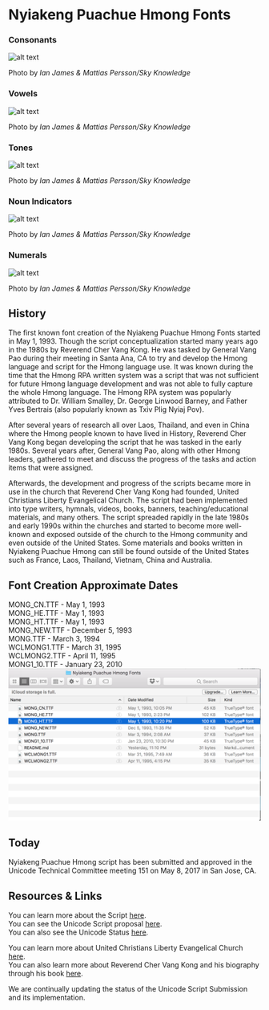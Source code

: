 # Nyiakeng Puachue Hmong Fonts

### Consonants
![alt text][consonants]

[consonants]: http://skyknowledge.com/TxawjVag-con.gif "Nyiakeng Puachue Hmong Consonants"  
Photo by *Ian James & Mattias Persson/Sky Knowledge*


### Vowels
![alt text][vowels]

[vowels]: http://skyknowledge.com/TxawjVag-vow.gif "Nyiakeng Puachue Hmong Vowels"  
Photo by *Ian James & Mattias Persson/Sky Knowledge*


### Tones
![alt text][tones]

[tones]: http://skyknowledge.com/TxawjVag-ton.gif "Nyiakeng Puachue Hmong Tones"  
Photo by *Ian James & Mattias Persson/Sky Knowledge*


### Noun Indicators
![alt text][noun-indicators]

[noun-indicators]: http://skyknowledge.com/TxawjVag-extra.gif "Nyiakeng Puachue Hmong Noun Indicators"  
Photo by *Ian James & Mattias Persson/Sky Knowledge*


### Numerals
![alt text][numerals]

[numerals]: http://skyknowledge.com/TxawjVag-num.gif "Nyiakeng Puachue Hmong Noun Numerals"  
Photo by *Ian James & Mattias Persson/Sky Knowledge*


## History
The first known font creation of the Nyiakeng Puachue Hmong Fonts started in May 1, 1993. Though the script conceptualization started many years ago in the 1980s by Reverend Cher Vang Kong. He was tasked by General Vang Pao during their meeting in Santa Ana, CA to try and develop the Hmong language and script for the Hmong language use. It was known during the time that the Hmong RPA written system was a script that was not sufficient for future Hmong language development and was not able to fully capture the whole Hmong language. The Hmong RPA system was popularly attributed to Dr. William Smalley, Dr. George Linwood Barney, and Father Yves Bertrais (also popularly known as Txiv Plig Nyiaj Pov).

After several years of research all over Laos, Thailand, and even in China where the Hmong people known to have lived in History, Reverend Cher Vang Kong began developing the script that he was tasked in the early 1980s. Several years after, General Vang Pao, along with other Hmong leaders, gathered to meet and discuss the progress of the tasks and action items that were assigned.

<!---After Reverend Cher Vang Kong had reported his research and development of the new script, General Vang Pao had disregarded his work and imprudently stated that General Vang Pao had already submitted a different Hmong script to the United Nations official language department (This may have been due to the wider prejudice feelings in the Hmong community towards the Hmong who have converted to Christianity). --->

Afterwards, the development and progress of the scripts became more in use in the church that Reverend Cher Vang Kong had founded, United Christians Liberty Evangelical Church. The script had been implemented into type writers, hymnals, videos, books, banners, teaching/educational materials, and many others. The script spreaded rapidly in the late 1980s and early 1990s within the churches and started to become more well-known and exposed outside of the church to the Hmong community and even outside of the United States. Some materials and books written in Nyiakeng Puachue Hmong can still be found outside of the United States such as France, Laos, Thailand, Vietnam, China and Australia.

## Font Creation Approximate Dates
MONG_CN.TTF - May 1, 1993  
MONG_HE.TTF - May 1, 1993  
MONG_HT.TTF - May 1, 1993  
MONG_NEW.TTF - December 5, 1993  
MONG.TTF - March 3, 1994  
WCLMONG1.TTF - March 31, 1995  
WCLMONG2.TTF - April 11, 1995  
MONG1_10.TTF - January 23, 2010  
![](screenshots/screenshot.png)

## Today
Nyiakeng Puachue Hmong script has been submitted and approved in the Unicode Technical Committee meeting 151 on May 8, 2017 in San Jose, CA.

## Resources & Links
You can learn more about the Script [here](http://skyknowledge.com/mong-ntaub3.htm).  
You can see the Unicode Script proposal [here](http://www.unicode.org/L2/L2017/17002r3-n4780r3-nyiakeng-puachue-hmong.pdf).  
You can also see the Unicode Status [here](http://scriptsource.org/cms/scripts/page.php?item_id=entry_detail&uid=f6vf3vzlls).  

You can learn more about United Christians Liberty Evangelical Church [here](http://uclemainoffice.com/).  
You can also learn more about Reverend Cher Vang Kong and his biography through his book [here](https://www.amazon.com/Finding-God-Cher-Vang-Kong/dp/1498442668).  

We are continually updating the status of the Unicode Script Submission and its implementation.
